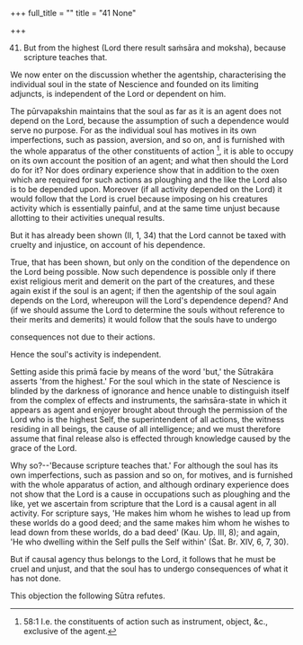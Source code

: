 +++
full_title = ""
title = "41 None"

+++


41. But from the highest (Lord there result saṁsāra and moksha), because scripture teaches that.

We now enter on the discussion whether the agentship, characterising the individual soul in the state of Nescience and founded on its limiting adjuncts, is independent of the Lord or dependent on him.

The pūrvapakshin maintains that the soul as far as it is an agent does not depend on the Lord, because the assumption of such a dependence would serve no purpose. For as the individual soul has motives in its own imperfections, such as passion, aversion, and so on, and is furnished with the whole apparatus of the other constituents of action [^fn_39], it is able to occupy on its own account the position of an agent; and what then should the Lord do for it? Nor does ordinary experience show that in addition to the oxen which are required for such actions as ploughing and the like the Lord also is to be depended upon. Moreover (if all activity depended on the Lord) it would follow that the Lord is cruel because imposing on his creatures activity which is essentially painful, and at the same time unjust because allotting to their activities unequal results.

But it has already been shown (II, 1, 34) that the Lord cannot be taxed with cruelty and injustice, on account of his dependence.

True, that has been shown, but only on the condition of the dependence on the Lord being possible. Now such dependence is possible only if there exist religious merit and demerit on the part of the creatures, and these again exist if the soul is an agent; if then the agentship of the soul again depends on the Lord, whereupon will the Lord's dependence depend? And (if we should assume the Lord to determine the souls without reference to their merits and demerits) it would follow that the souls have to undergo

[^fn_39]: 58:1 I.e. the constituents of action such as instrument, object, &c., exclusive of the agent.

consequences not due to their actions.

Hence the soul's activity is independent.

Setting aside this primā facie by means of the word 'but,' the Sūtrakāra asserts 'from the highest.' For the soul which in the state of Nescience is blinded by the darkness of ignorance and hence unable to distinguish itself from the complex of effects and instruments, the saṁsāra-state in which it appears as agent and enjoyer brought about through the permission of the Lord who is the highest Self, the superintendent of all actions, the witness residing in all beings, the cause of all intelligence; and we must therefore assume that final release also is effected through knowledge caused by the grace of the Lord.

Why so?--'Because scripture teaches that.' For although the soul has its own imperfections, such as passion and so on, for motives, and is furnished with the whole apparatus of action, and although ordinary experience does not show that the Lord is a cause in occupations such as ploughing and the like, yet we ascertain from scripture that the Lord is a causal agent in all activity. For scripture says, 'He makes him whom he wishes to lead up from these worlds do a good deed; and the same makes him whom he wishes to lead down from these worlds, do a bad deed' (Kau. Up. III, 8); and again, 'He who dwelling within the Self pulls the Self within' (Śat. Br. XIV, 6, 7, 30).

But if causal agency thus belongs to the Lord, it follows that he must be cruel and unjust, and that the soul has to undergo consequences of what it has not done.

This objection the following Sūtra refutes.

